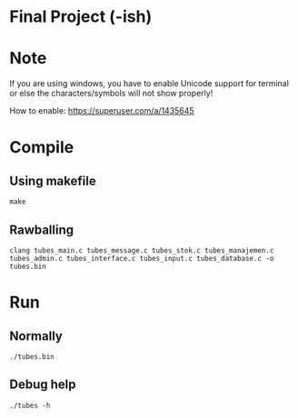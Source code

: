 # Final Project (-ish)

# Note
If you are using windows, you have to enable Unicode support for terminal or else the characters/symbols will not show properly!

How to enable: https://superuser.com/a/1435645

# Compile
## Using makefile
```
make
```
## Rawballing
```
clang tubes_main.c tubes_message.c tubes_stok.c tubes_manajemen.c tubes_admin.c tubes_interface.c tubes_input.c tubes_database.c -o tubes.bin
```
# Run
## Normally
```
./tubes.bin
```
## Debug help
```
./tubes -h
```
